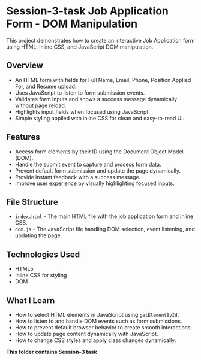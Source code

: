 #  Session-3-task Job Application Form - DOM Manipulation

This project demonstrates how to create an interactive Job Application form using HTML, inline CSS, and JavaScript DOM manipulation.

## Overview

- An HTML form with fields for Full Name, Email, Phone, Position Applied For, and Resume upload.
- Uses JavaScript to listen to form submission events.
- Validates form inputs and shows a success message dynamically without page reload.
- Highlights input fields when focused using JavaScript.
- Simple styling applied with inline CSS for clean and easy-to-read UI.

## Features

- Access form elements by their ID using the Document Object Model (DOM).
- Handle the submit event to capture and process form data.
- Prevent default form submission and update the page dynamically.
- Provide instant feedback with a success message.
- Improve user experience by visually highlighting focused inputs.



## File Structure

- `index.html` - The main HTML file with the job application form and inline CSS.
- `dom.js` - The JavaScript file handling DOM selection, event listening, and updating the page.

## Technologies Used

- HTML5
- Inline CSS for styling
- DOM

## What I Learn

- How to select HTML elements in JavaScript using `getElementById`.
- How to listen to and handle DOM events such as form submissions.
- How to prevent default browser behavior to create smooth interactions.
- How to update page content dynamically with JavaScript.
- How to change CSS styles and apply class changes dynamically.

**This folder contains Session-3 task**

